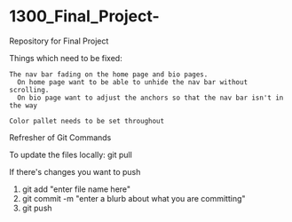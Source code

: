 # 1300_Final_Project-

Repository for Final Project


Things which need to be fixed:

    The nav bar fading on the home page and bio pages. 
      On home page want to be able to unhide the nav bar without scrolling. 
      On bio page want to adjust the anchors so that the nav bar isn't in the way
  
    Color pallet needs to be set throughout    



Refresher of Git Commands

To update the files locally: git pull

If there's changes you want to push

1. git add "enter file name here"
2. git commit -m "enter a blurb about what you are committing"
3. git push 
